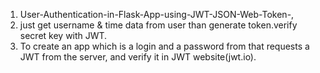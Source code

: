 
1. User-Authentication-in-Flask-App-using-JWT-JSON-Web-Token-,
2. just get username & time data  from user than generate token.verify secret key with JWT.
3. To create an app which is a login and a password from that requests a JWT from the server, and verify it in JWT website(jwt.io).

